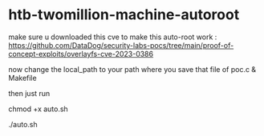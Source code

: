 # htb-twomillion-machine-autoroot

make sure u downloaded this cve to make this auto-root work :
https://github.com/DataDog/security-labs-pocs/tree/main/proof-of-concept-exploits/overlayfs-cve-2023-0386

now change the local_path to your path where you save that file of poc.c & Makefile

then just run 

chmod +x auto.sh

./auto.sh


